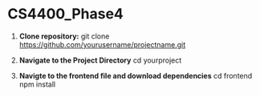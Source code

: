 # CS4400_Phase4

1. **Clone repository:**
   git clone https://github.com/yourusername/projectname.git

2. **Navigate to the Project Directory**
   cd yourproject

3. **Navigte to the frontend file and download dependencies**
   cd frontend
   npm install

